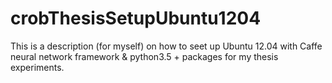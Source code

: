 # crobThesisSetupUbuntu1204
This is a description (for myself) on how to seet up Ubuntu 12.04 with Caffe neural network framework &amp; python3.5 + packages for my thesis experiments.
